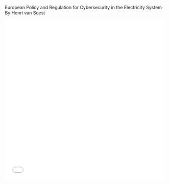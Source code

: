 European Policy and Regulation for Cybersecurity in the Electricity System
By Henri van Soest
<iframe src="Test_graph" sandbox="allow-same-origin allow-scripts" width="100%" height="500" scrolling="no" seamless="seamless" frameborder="0"> </iframe>
